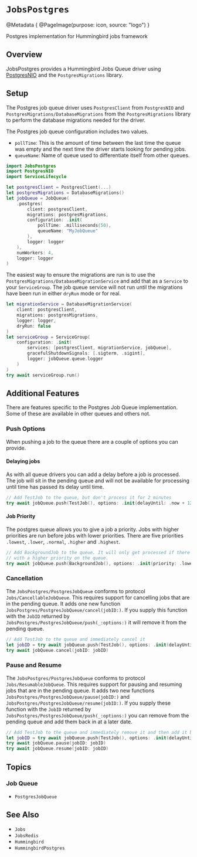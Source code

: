 # ``JobsPostgres``

@Metadata {
    @PageImage(purpose: icon, source: "logo")
}

Postgres implementation for Hummingbird jobs framework

## Overview

JobsPostgres provides a Hummingbird Jobs Queue driver using [PostgresNIO](https://api.vapor.codes/postgresnio/documentation/postgresnio/) and the ``PostgresMigrations`` library.

## Setup

The Postgres job queue driver uses `PostgresClient` from `PostgresNIO` and ``PostgresMigrations/DatabaseMigrations`` from the ``PostgresMigrations`` library to perform the database migrations needed for the driver.

The Postgres job queue configuration includes two values.
- `pollTime`: This is the amount of time between the last time the queue was empty and the next time the driver starts looking for pending jobs.
- `queueName`: Name of queue used to differentiate itself from other queues.

```swift
import JobsPostgres
import PostgresNIO
import ServiceLifecycle

let postgresClient = PostgresClient(...)
let postgresMigrations = DatabaseMigrations()
let jobQueue = JobQueue(
    .postgres(
        client: postgresClient,
        migrations: postgresMigrations,
        configuration: .init(
            pollTime: .milliseconds(50),
            queueName: "MyJobQueue"
        ),
        logger: logger
    ), 
    numWorkers: 4, 
    logger: logger
)
```

The easiest way to ensure the migrations are run is to use the ``PostgresMigrations/DatabaseMigrationService`` and add that as a `Service` to your `ServiceGroup`. The job queue service will not run until the migrations have been run in either `dryRun` mode or for real.

```swift
let migrationService = DatabaseMigrationService(
    client: postgresClient,
    migrations: postgresMigrations,
    logger: logger,
    dryRun: false
)
let serviceGroup = ServiceGroup(
    configuration: .init(
        services: [postgresClient, migrationService, jobQueue],
        gracefulShutdownSignals: [.sigterm, .sigint],
        logger: jobQueue.queue.logger
    )
)
try await serviceGroup.run()
```

## Additional Features

There are features specific to the Postgres Job Queue implementation. Some of these are available in other queues and others not.

### Push Options

When pushing a job to the queue there are a couple of options you can provide. 

#### Delaying jobs

As with all queue drivers you can add a delay before a job is processed. The job will sit in the pending queue and will not be available for processing until time has passed its delay until time.

```swift
// Add TestJob to the queue, but don't process it for 2 minutes
try await jobQueue.push(TestJob(), options: .init(delayUntil: .now + 120))
```

#### Job Priority

The postgres queue allows you to give a job a priority. Jobs with higher priorities are run before jobs with lower priorities. There are five priorities `.lowest`, `.lower`, `.normal`, `.higher` and `.highest`. 

```swift
// Add BackgroundJob to the queue. It will only get processed if there are no jobs
// with a higher priority on the queue.
try await jobQueue.push(BackgroundJob(), options: .init(priority: .lowest))
```

### Cancellation

The ``JobsPostgres/PostgresJobQueue`` conforms to protocol ``Jobs/CancellableJobQueue``. This requires support for cancelling jobs that are in the pending queue. It adds one new function ``JobsPostgres/PostgresJobQueue/cancel(jobID:)``. If you supply this function with the `JobID` returned by ``JobsPostgres/PostgresJobQueue/push(_:options:)`` it will remove it from the pending queue. 

```swift
// Add TestJob to the queue and immediately cancel it
let jobID = try await jobQueue.push(TestJob(), options: .init(delayUntil: .now + 120))
try await jobQueue.cancel(jobID: jobID)
```

### Pause and Resume

The ``JobsPostgres/PostgresJobQueue`` conforms to protocol ``Jobs/ResumableJobQueue``. This requires support for pausing and resuming jobs that are in the pending queue. It adds two new functions ``JobsPostgres/PostgresJobQueue/pause(jobID:)`` and ``JobsPostgres/PostgresJobQueue/resume(jobID:)``. If you supply these function with the `JobID` returned by ``JobsPostgres/PostgresJobQueue/push(_:options:)`` you can remove from the pending queue and add them back in at a later date.

```swift
// Add TestJob to the queue and immediately remove it and then add it back to the queue
let jobID = try await jobQueue.push(TestJob(), options: .init(delayUntil: .now + 120))
try await jobQueue.pause(jobID: jobID)
try await jobQueue.resume(jobID: jobID)
```

## Topics

### Job Queue

- ``PostgresJobQueue``

## See Also

- ``Jobs``
- ``JobsRedis``
- ``Hummingbird``
- ``HummingbirdPostgres``
